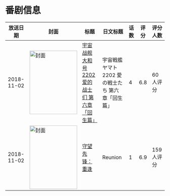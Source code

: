 # 番剧信息

|放送日期|封面|标题|日文标题|话数|评分|评分人数|
|---|---|---|---|---|---|---|
|2018-11-02|<img src="//lain.bgm.tv/pic/cover/c/6b/30/192155_z6BSs.jpg" alt="封面" style="width:150px;height:200px;object-fit:cover;">|[宇宙战舰大和号2202 爱的战士们 第六章「回生篇」](https://bangumi.tv/subject/192155)|宇宙戦艦ヤマト2202 愛の戦士たち 第六章「回生篇」|4|6.8|60人评分|
|2018-11-02|<img src="//lain.bgm.tv/pic/cover/c/6c/16/265810_DC49w.jpg" alt="封面" style="width:150px;height:200px;object-fit:cover;">|[守望先锋：重逢](https://bangumi.tv/subject/265810)|Reunion|1|6.9|159人评分|
